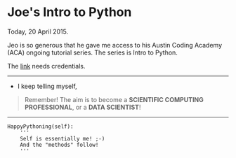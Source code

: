 # Joe's Intro to Python

Today, 20 April 2015.

Jeo is so generous that he gave me access to his Austin Coding Academy (ACA) ongoing tutorial series.
The series is Intro to Python.

The [link](http://python.austincodingacademy.com/) needs credentials.

***********
* I keep telling myself, 

> Remember! The aim is to become a __SCIENTIFIC COMPUTING PROFESSIONAL__, or a __DATA SCIENTIST__!

***********
```
HappyPythoning(self):
	'''
	Self is essentially me! ;-)
	And the "methods" follow!
	'''
```

